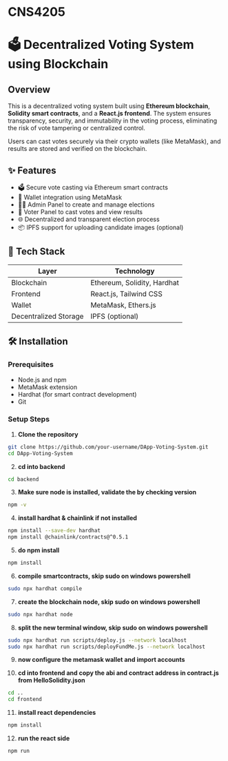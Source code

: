 # CNS4205
# 🗳️ Decentralized Voting System using Blockchain

## Overview

This is a decentralized voting system built using **Ethereum blockchain**, **Solidity smart contracts**, and a **React.js frontend**. The system ensures transparency, security, and immutability in the voting process, eliminating the risk of vote tampering or centralized control.

Users can cast votes securely via their crypto wallets (like MetaMask), and results are stored and verified on the blockchain.

## ✨ Features

- 🗳️ Secure vote casting via Ethereum smart contracts
- 🔐 Wallet integration using MetaMask
- 🧑‍💼 Admin Panel to create and manage elections
- 👥 Voter Panel to cast votes and view results
- 🌐 Decentralized and transparent election process
- 📦 IPFS support for uploading candidate images (optional)

## 🔧 Tech Stack

| Layer       | Technology                        |
|-------------|-----------------------------------|
| Blockchain  | Ethereum, Solidity, Hardhat       |
| Frontend    | React.js, Tailwind CSS            |
| Wallet      | MetaMask, Ethers.js               |
| Decentralized Storage | IPFS (optional)         |

## 🛠️ Installation

### Prerequisites

- Node.js and npm
- MetaMask extension
- Hardhat (for smart contract development)
- Git

### Setup Steps

1. **Clone the repository**

```bash
git clone https://github.com/your-username/DApp-Voting-System.git
cd DApp-Voting-System
```

2. **cd into backend**
```bash
cd backend
```

3. **Make sure node is installed, validate the by checking version**
```bash
npm -v
```

4. **install hardhat & chainlink if not installed**
```bash
npm install --save-dev hardhat
npm install @chainlink/contracts@^0.5.1
```

5. **do npm install**
```bash
npm install
```

6. **compile smartcontracts, skip sudo on windows powershell**
```bash
sudo npx hardhat compile
```

7. **create the blockchain node, skip sudo on windows powershell**
```bash
sudo npx hardhat node
```

8. **split the new terminal window, skip sudo on windows powershell**
```bash
sudo npx hardhat run scripts/deploy.js --network localhost
sudo npx hardhat run scripts/deployFundMe.js --network localhost
```

9. **now configure the metamask wallet and import accounts**

10. **cd into frontend and copy the abi and contract address in contract.js from HelloSolidity.json**
```bash
cd ..
cd frontend
```

11. **install react dependencies**
```bash
npm install
```

12. **run the react side**
 ```bash
 npm run
```

